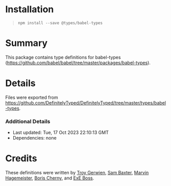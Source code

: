 # Installation
> `npm install --save @types/babel-types`

# Summary
This package contains type definitions for babel-types (https://github.com/babel/babel/tree/master/packages/babel-types).

# Details
Files were exported from https://github.com/DefinitelyTyped/DefinitelyTyped/tree/master/types/babel-types.

### Additional Details
 * Last updated: Tue, 17 Oct 2023 22:10:13 GMT
 * Dependencies: none

# Credits
These definitions were written by [Troy Gerwien](https://github.com/yortus), [Sam Baxter](https://github.com/baxtersa), [Marvin Hagemeister](https://github.com/marvinhagemeister), [Boris Cherny](https://github.com/bcherny), and [ExE Boss](https://github.com/ExE-Boss).
